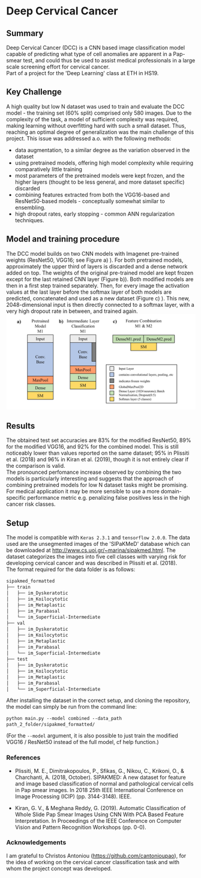 # Deep Cervical Cancer

## Summary
Deep Cervical Cancer (DCC) is a CNN based image classification model capable of predicting what type of cell anomalies are apparent in a Pap-smear test, and could thus be used to assist medical professionals in a large scale screening effort for cervical cancer.\
Part of a project for the 'Deep Learning' class at ETH in HS19.

## Key Challenge
A high quality but low N dataset was used to train and evaluate the DCC model - the training set (60% split) comprised only 580 images. Due to the complexity of the task, a model of sufficient complexity was required, making learning without overfitting hard with such a small dataset. Thus, reaching an optimal degree of generalization was the main challenge of this project. This issue was addressed a.o. with the following methods:
* data augmentation, to a similar degree as the variation observed in the dataset
* using pretrained models, offering high model complexity while requiring comparatively little training 
* most parameters of the pretrained models were kept frozen, and the higher layers (thought to be less general, and more dataset specific) discarded 
* combining features extracted from both the VGG16-based and ResNet50-based models - conceptually somewhat similar to ensembling.
* high dropout rates, early stopping - common ANN regularization techniques.

## Model and training procedure
The DCC model builds on two CNN models with Imagenet pre-trained weights (ResNet50, VGG16; see Figure a) ). For both pretrained models, approximately the upper third of layers is discarded and a dense network added on top. The weights of the original pre-trained model are kept frozen except for the last retained CNN layer (Figure b)). Both modified models are then in a first step trained separately. Then, for every image the activation values at the last layer before the softmax layer of both models are predicted, concatenated and used as a new dataset (Figure c) ). This new, 2048-dimensional input is then directly connected to a softmax layer, with a very high dropout rate in between, and trained again.
![fig](FeatureCombination.jpg)

## Results
The obtained test set accuracies are 83% for the modified ResNet50, 89% for the modified VGG16, and 92% for the combined model. This is still noticeably lower than values reported on the same dataset; 95% in Plissiti et al. (2018) and 96% in Kiran et al. (2019), though it is not entirely clear if the comparison is valid.\
The pronounced perfomance increase observed by combining the two models is particularly interesting and suggests that the approach of combining pretrained models for low N dataset tasks might be promising.\
For medical application it may be more sensible to use a more domain-specific performance metric e.g. penalizing false positives less in the high cancer risk classes.

## Setup
The model is compatible with `Keras 2.3.1` and `tensorflow 2.0.0`. The data used are the unsegmented images of the 'SIPaKMeD' database which can be downloaded at http://www.cs.uoi.gr/~marina/sipakmed.html. The dataset categorizes the images into five cell classes with varying risk for developing cervical cancer and was described in Plissiti et al. (2018).\
The format required for the data folder is as follows:
```
sipakmed_formatted
├── train
│   ├── im_Dyskeratotic
│   ├── im_Koilocytotic 
│   ├── im_Metaplastic 
│   ├── im_Parabasal  
│   └── im_Superficial-Intermediate
├── val
│   ├── im_Dyskeratotic
│   ├── im_Koilocytotic 
│   ├── im_Metaplastic 
│   ├── im_Parabasal  
│   └── im_Superficial-Intermediate
├── test
│   ├── im_Dyskeratotic
│   ├── im_Koilocytotic 
│   ├── im_Metaplastic 
│   ├── im_Parabasal  
│   └── im_Superficial-Intermediate
```
After installing the dataset in the correct setup, and cloning the repository, the model can simply be run from the command line:
```
python main.py --model combined --data_path path_2_folder/sipakmed_formatted/
```
(For the `--model` argument, it is also possible to just train the modified VGG16 / ResNet50 instead of the full model, cf help function.)

### References
* Plissiti, M. E., Dimitrakopoulos, P., Sfikas, G., Nikou, C., Krikoni, O., & Charchanti, A. (2018, October). SIPAKMED: A new dataset for feature and image based classification of normal and pathological cervical cells in Pap smear images. In 2018 25th IEEE International Conference on Image Processing (ICIP) (pp. 3144-3148). IEEE.

* Kiran, G. V., & Meghana Reddy, G. (2019). Automatic Classification of Whole Slide Pap Smear Images Using CNN With PCA Based Feature Interpretation. In Proceedings of the IEEE Conference on Computer Vision and Pattern Recognition Workshops (pp. 0-0).

### Acknowledgements
I am grateful to Christos Antoniou (https://github.com/cantonioupao), for the idea of working on the cervical cancer classification task and with whom the project concept was developed.

